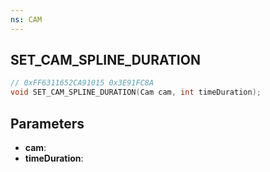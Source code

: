 ```yaml
---
ns: CAM
---
```

## SET_CAM_SPLINE_DURATION

```c
// 0xFF6311652CA91015 0x3E91FC8A
void SET_CAM_SPLINE_DURATION(Cam cam, int timeDuration);
```

## Parameters
* **cam**:
* **timeDuration**:

